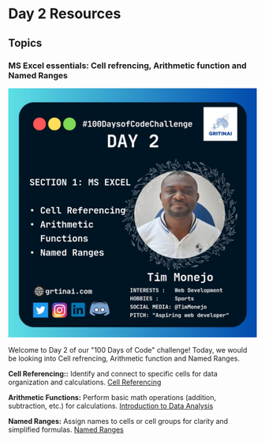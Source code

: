 # Day 2 Resources

## Topics

### MS Excel essentials: Cell refrencing, Arithmetic function and Named Ranges

![100 days of code Day 1](https://github.com/GritinAI/100daysofcode2.0/blob/main/Images/Day2.jpg)

Welcome to Day 2 of our "100 Days of Code" challenge! Today, we would be looking into Cell refrencing, Arithmetic function and Named Ranges.

**Cell Referencing::** Identify and connect to specific cells for data organization and calculations.
[Cell Referencing](https://www.youtube.com/watch?v=LFIykJmL4M8)

**Arithmetic Functions:** Perform basic math operations (addition, subtraction, etc.) for calculations.
[Introduction to Data Analysis](https://www.youtube.com/watch?v=Jl0Qk63z2ZY) 

**Named Ranges:** Assign names to cells or cell groups for clarity and simplified formulas.
[Named Ranges](https://www.youtube.com/watch?v=ipRRrkX2ARw&t=24s)

